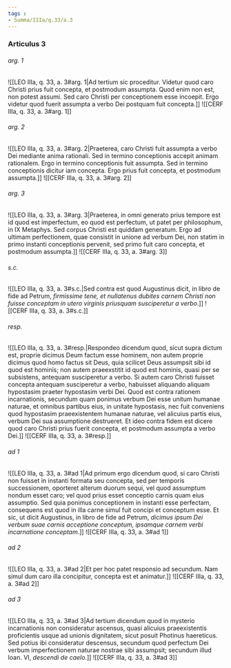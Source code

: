 ```yaml
---
tags : 
- Summa/IIIa/q.33/a.3
---
```


### Articulus 3

###### arg. 1
![[LEO IIIa, q. 33, a. 3#arg. 1|Ad tertium sic proceditur. Videtur quod caro Christi prius fuit concepta, et postmodum assumpta. Quod enim non est, non potest assumi. Sed caro Christi per conceptionem esse incoepit. Ergo videtur quod fuerit assumpta a verbo Dei postquam fuit concepta.]]
![[CERF IIIa, q. 33, a. 3#arg. 1]]

###### arg. 2
![[LEO IIIa, q. 33, a. 3#arg. 2|Praeterea, caro Christi fuit assumpta a verbo Dei mediante anima rationali. Sed in termino conceptionis accepit animam rationalem. Ergo in termino conceptionis fuit assumpta. Sed in termino conceptionis dicitur iam concepta. Ergo prius fuit concepta, et postmodum assumpta.]]
![[CERF IIIa, q. 33, a. 3#arg. 2]]

###### arg. 3
![[LEO IIIa, q. 33, a. 3#arg. 3|Praeterea, in omni generato prius tempore est id quod est imperfectum, eo quod est perfectum, ut patet per philosophum, in IX Metaphys. Sed corpus Christi est quiddam generatum. Ergo ad ultimam perfectionem, quae consistit in unione ad verbum Dei, non statim in primo instanti conceptionis pervenit, sed primo fuit caro concepta, et postmodum assumpta.]]
![[CERF IIIa, q. 33, a. 3#arg. 3]]

###### s.c.
![[LEO IIIa, q. 33, a. 3#s.c.|Sed contra est quod Augustinus dicit, in libro de fide ad Petrum, *firmissime tene, et nullatenus dubites carnem Christi non fuisse conceptam in utero virginis priusquam susciperetur a verbo*.]]
![[CERF IIIa, q. 33, a. 3#s.c.]]

###### resp.
![[LEO IIIa, q. 33, a. 3#resp.|Respondeo dicendum quod, sicut supra dictum est, proprie dicimus Deum factum esse hominem, non autem proprie dicimus quod homo factus sit Deus, quia scilicet Deus assumpsit sibi id quod est hominis; non autem praeexstitit id quod est hominis, quasi per se subsistens, antequam susciperetur a verbo. Si autem caro Christi fuisset concepta antequam susciperetur a verbo, habuisset aliquando aliquam hypostasim praeter hypostasim verbi Dei. Quod est contra rationem incarnationis, secundum quam ponimus verbum Dei esse unitum humanae naturae, et omnibus partibus eius, in unitate hypostasis, nec fuit conveniens quod hypostasim praeexistentem humanae naturae, vel alicuius partis eius, verbum Dei sua assumptione destrueret. Et ideo contra fidem est dicere quod caro Christi prius fuerit concepta, et postmodum assumpta a verbo Dei.]]
![[CERF IIIa, q. 33, a. 3#resp.]]

###### ad 1
![[LEO IIIa, q. 33, a. 3#ad 1|Ad primum ergo dicendum quod, si caro Christi non fuisset in instanti formata seu concepta, sed per temporis successionem, oporteret alterum duorum sequi, vel quod assumptum nondum esset caro; vel quod prius esset conceptio carnis quam eius assumptio. Sed quia ponimus conceptionem in instanti esse perfectam, consequens est quod in illa carne simul fuit concipi et conceptum esse. Et sic, ut dicit Augustinus, in libro de fide ad Petrum, *dicimus ipsum Dei verbum suae carnis acceptione conceptum, ipsamque carnem verbi incarnatione conceptam*.]]
![[CERF IIIa, q. 33, a. 3#ad 1]]

###### ad 2
![[LEO IIIa, q. 33, a. 3#ad 2|Et per hoc patet responsio ad secundum. Nam simul dum caro illa concipitur, concepta est et animatur.]]
![[CERF IIIa, q. 33, a. 3#ad 2]]

###### ad 3
![[LEO IIIa, q. 33, a. 3#ad 3|Ad tertium dicendum quod in mysterio incarnationis non consideratur ascensus, quasi alicuius praeexistentis proficientis usque ad unionis dignitatem, sicut posuit Photinus haereticus. Sed potius ibi consideratur descensus, secundum quod perfectum Dei verbum imperfectionem naturae nostrae sibi assumpsit; secundum illud Ioan. VI, *descendi de caelo*.]]
![[CERF IIIa, q. 33, a. 3#ad 3]]

